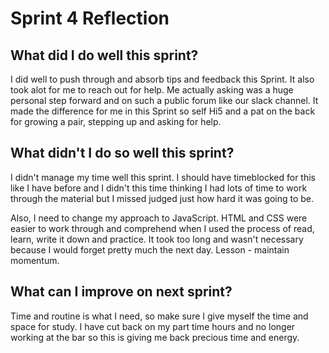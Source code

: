 # Sprint 4 Reflection

## What did I do well this sprint?
I did well to push through and absorb tips and feedback this Sprint.
It also took alot for me to reach out for help.  Me actually asking was a huge personal step forward and on such a public forum like our slack channel. It made the difference for me in this Sprint so self Hi5 and a pat on the back for growing a pair, stepping up and asking for help.

## What didn't I do so well this sprint?
I didn't manage my time well this sprint.  I should have timeblocked for this like I have before and I didn't this time thinking I had lots of time to work through the material but I missed judged just how hard it was going to be.

Also, I need to change my approach to JavaScript.  HTML and CSS were easier to work through and comprehend when I used the process of read, learn, write it down and practice.  It took too long and wasn't necessary because I would forget pretty much the next day.  Lesson - maintain momentum.

## What can I improve on next sprint?
Time and routine is what I need, so make sure I give myself the time and space for study.  I have cut back on my part time hours and no longer working at the bar so this is giving me back precious time and energy.
